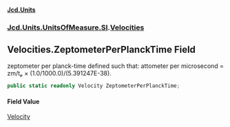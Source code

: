 #### [Jcd.Units](index 'index')
### [Jcd.Units.UnitsOfMeasure.SI](Jcd.Units.UnitsOfMeasure.SI 'Jcd.Units.UnitsOfMeasure.SI').[Velocities](Velocities 'Jcd.Units.UnitsOfMeasure.SI.Velocities')

## Velocities.ZeptometerPerPlanckTime Field

zeptometer per planck-time defined such that: attometer per microsecond = zm/tₚ × (1.0/1000.0)/(5.391247E-38).

```csharp
public static readonly Velocity ZeptometerPerPlanckTime;
```

#### Field Value
[Velocity](Velocity 'Jcd.Units.UnitTypes.Velocity')